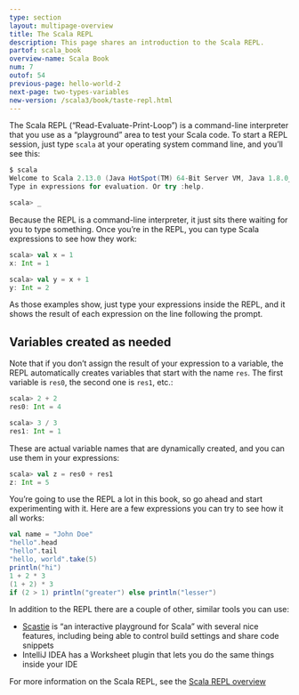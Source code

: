 ```yaml
---
type: section
layout: multipage-overview
title: The Scala REPL
description: This page shares an introduction to the Scala REPL.
partof: scala_book
overview-name: Scala Book
num: 7
outof: 54
previous-page: hello-world-2
next-page: two-types-variables
new-version: /scala3/book/taste-repl.html
---
```



The Scala REPL (“Read-Evaluate-Print-Loop”) is a command-line interpreter that you use as a “playground” area to test your Scala code. To start a REPL session, just type `scala` at your operating system command line, and you’ll see this:

```scala
$ scala
Welcome to Scala 2.13.0 (Java HotSpot(TM) 64-Bit Server VM, Java 1.8.0_131).
Type in expressions for evaluation. Or try :help.

scala> _
```

Because the REPL is a command-line interpreter, it just sits there waiting for you to type something. Once you’re in the REPL, you can type Scala expressions to see how they work:

```scala
scala> val x = 1
x: Int = 1

scala> val y = x + 1
y: Int = 2
```

As those examples show, just type your expressions inside the REPL, and it shows the result of each expression on the line following the prompt.


## Variables created as needed

Note that if you don’t assign the result of your expression to a variable, the REPL automatically creates variables that start with the name `res`. The first variable is `res0`, the second one is `res1`, etc.:

```scala
scala> 2 + 2
res0: Int = 4

scala> 3 / 3
res1: Int = 1
```

These are actual variable names that are dynamically created, and you can use them in your expressions:

```scala
scala> val z = res0 + res1
z: Int = 5
```

You’re going to use the REPL a lot in this book, so go ahead and start experimenting with it. Here are a few expressions you can try to see how it all works:

```scala
val name = "John Doe"
"hello".head
"hello".tail
"hello, world".take(5)
println("hi")
1 + 2 * 3
(1 + 2) * 3
if (2 > 1) println("greater") else println("lesser")
```

In addition to the REPL there are a couple of other, similar tools you can use:

- [Scastie](https://scastie.scala-lang.org) is “an interactive playground for Scala” with several nice features, including being able to control build settings and share code snippets
- IntelliJ IDEA has a Worksheet plugin that lets you do the same things inside your IDE

For more information on the Scala REPL, see the [Scala REPL overview]({{site.baseurl}}/overviews/repl/overview.html)
